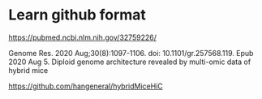 # Learn github format

https://pubmed.ncbi.nlm.nih.gov/32759226/

Genome Res. 2020 Aug;30(8):1097-1106. doi: 10.1101/gr.257568.119. Epub 2020 Aug 5.
Diploid genome architecture revealed by multi-omic data of hybrid mice


https://github.com/hangeneral/hybridMiceHiC
